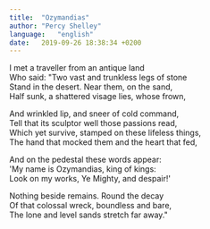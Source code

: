 ```yaml
---
title:  "Ozymandias"
author: "Percy Shelley"
language:   "english"
date:   2019-09-26 18:38:34 +0200
---
```

I met a traveller from an antique land  
Who said: "Two vast and trunkless legs of stone  
Stand in the desert. Near them, on the sand,  
Half sunk, a shattered visage lies, whose frown,  
  
And wrinkled lip, and sneer of cold command,  
Tell that its sculptor well those passions read,  
Which yet survive, stamped on these lifeless things,  
The hand that mocked them and the heart that fed,  
  
And on the pedestal these words appear:  
'My name is Ozymandias, king of kings:  
Look on my works, Ye Mighty, and despair!'  
  
Nothing beside remains. Round the decay  
Of that colossal wreck, boundless and bare,  
The lone and level sands stretch far away."  